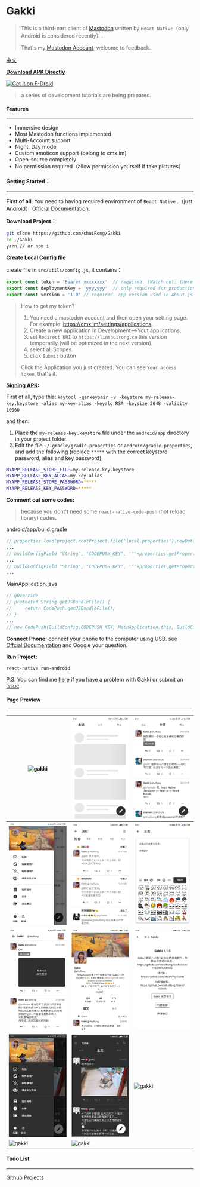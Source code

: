 # Gakki

> This is a third-part client of [Mastodon](https://joinmastodon.org/) written by `React Native`（only Android is considered recently）.
>
> That's my  [Mastodon Account](https://cmx.im/web/accounts/81232), welcome to feedback. 

[中文](./README.ZH.md)

**[Download APK Directly](https://github.com/shuiRong/Gakki/releases)**

[<img src="https://i.imgur.com/fTum3oy.png" alt="Get it on F-Droid" height="80" />](https://apt.izzysoft.de/fdroid/index/apk/com.gakki)

> a series of development tutorials are being prepared.


#### Features

---

* Immersive design
* Most Mastodon functions implemented
* Multi-Account support
* Night, Day mode
* Custom emoticon support (belong to cmx.im)
* Open-source completely
* No permission required（allow permission yourself if take pictures）




#### Getting Started：

---

**First of all**, You need to having required environment of `React Native` .（just Android） [Official Documentation](https://facebook.github.io/react-native/docs/getting-started).

**Download Project：**

```bash
git clone https://github.com/shuiRong/Gakki
cd ./Gakki
yarn // or npm i
```

**Create Local Config file**

create file in `src/utils/config.js`, it contains：

```javascript
export const token = 'Bearer xxxxxxxx'  // required. (Watch out: there is a blank space.)
export const deploymentKey = 'yyyyyyy'  // only required for production. CodePush deployment key. For more detail, see https://github.com/Microsoft/react-native-code-push
export const version = '1.0' // required. app version used in About.js
```

> How to get my token?
>
> 1. You need a mastodon account and then open your setting page. For example: https://cmx.im/settings/applications.
> 2. Create a new application in Development-->Yout applications.
> 3. set `Redirect URI` to `https://linshuirong.cn` this version temporarily (will be optimized in the next version).
> 4. select all Scopes.
> 5. click `Submit` button
>
> Click the Application you just created. You can see `Your access token`, that's it.



**[Signing APK](https://facebook.github.io/react-native/docs/signed-apk-android):**

First of all, type this: `keytool -genkeypair -v -keystore my-release-key.keystore -alias my-key-alias -keyalg RSA -keysize 2048 -validity 10000`

and then: 

1. Place the `my-release-key.keystore` file under the `android/app` directory in your project folder.
2. Edit the file `~/.gradle/gradle.properties` or `android/gradle.properties`, and add the following (replace `*****` with the correct keystore password, alias and key password),

```bash
MYAPP_RELEASE_STORE_FILE=my-release-key.keystore
MYAPP_RELEASE_KEY_ALIAS=my-key-alias
MYAPP_RELEASE_STORE_PASSWORD=*****
MYAPP_RELEASE_KEY_PASSWORD=*****
```



**Comment out some codes:**

> because you dont't need some `react-native-code-push` (hot reload library) codes.

android/app/build.gradle

```java
// properties.load(project.rootProject.file('local.properties').newDataInputStream())
...
// buildConfigField "String", "CODEPUSH_KEY", '"'+properties.getProperty("code_push_key_staging")+'"'
...
// buildConfigField "String", "CODEPUSH_KEY", '"'+properties.getProperty("code_push_key_production")+'"'
...
```



MainApplication.java

```java
// @Override
// protected String getJSBundleFile() {
//     return CodePush.getJSBundleFile();
// }
...
// new CodePush(BuildConfig.CODEPUSH_KEY, MainApplication.this, BuildConfig.DEBUG)
```



**Connect Phone:** connect your phone to the computer using USB. see [Offcial Documentation](https://facebook.github.io/react-native/docs/running-on-device) and Google your question. 

**Run Project:**

```bash
react-native run-android
```

P.S. You can find me [here](https://cmx.im/web/accounts/81232) if you have a problem with Gakki or submit an [issue](https://github.com/shuiRong/Gakki/issues). 

#### Page Preview

---
| ![gakki](./preview/1.png) | ![gakki](./preview/2.png) |![gakki](./preview/3.png)  |
|-|-|-|
|  ![gakki](./preview/4.png)   |   ![gakki](./preview/5.png)   |   ![gakki](./preview/6.png)   |
|   ![gakki](./preview/7.png)   | ![gakki](./preview/8.png)     |   ![gakki](./preview/9.png)    |
|  ![gakki](./preview/10.png)    |  ![gakki](./preview/11.png)    |  ![gakki](./preview/12.png)    |
|![gakki](./preview/13.png) | ![gakki](./preview/14.png)| |




#### Todo List

---

[Github Projects](https://github.com/shuiRong/Gakki/projects/2)
